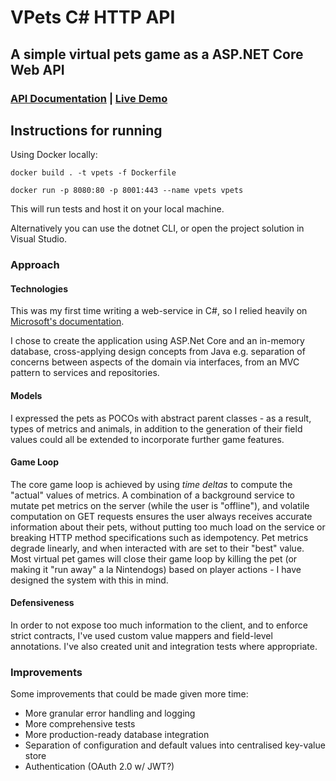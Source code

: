 # VPets C# HTTP API

## A simple virtual pets game as a ASP.NET Core Web API

### [API Documentation](https://vpets.herokuapp.com/) | [Live Demo](https://vpets.herokuapp.com/api/v1/users)

## Instructions for running

Using Docker locally:

```
docker build . -t vpets -f Dockerfile

docker run -p 8080:80 -p 8001:443 --name vpets vpets
```

This will run tests and host it on your local machine.

Alternatively you can use the dotnet CLI, or open the project solution in Visual Studio.

### Approach

#### Technologies

This was my first time writing a web-service in C#, so I relied heavily on [Microsoft's documentation](https://docs.microsoft.com/en-us/dotnet/).

I chose to create the application using ASP.Net Core and an in-memory database, cross-applying design concepts from Java e.g. separation of concerns between aspects of the domain via interfaces, from an MVC pattern to services and repositories.

#### Models

I expressed the pets as POCOs with abstract parent classes - as a result, types of metrics and animals, in addition to the generation of their field values could all be extended to incorporate further game features.

#### Game Loop

The core game loop is achieved by using *time deltas* to compute the "actual" values of metrics. A combination of a background service to mutate pet metrics on the server (while the user is "offline"), and volatile computation on GET requests ensures the user always receives accurate information about their pets, without putting too much load on the service or breaking HTTP method specifications such as idempotency. Pet metrics degrade linearly, and when interacted with are set to their "best" value. Most virtual pet games will close their game loop by killing the pet (or making it "run away" a la Nintendogs) based on player actions - I have designed the system with this in mind.

#### Defensiveness

In order to not expose too much information to the client, and to enforce strict contracts, I've used custom value mappers and field-level annotations. I've also created unit and integration tests where appropriate.

### Improvements

Some improvements that could be made given more time:

- More granular error handling and logging
- More comprehensive tests
- More production-ready database integration
- Separation of configuration and default values into centralised key-value store
- Authentication (OAuth 2.0 w/ JWT?)
